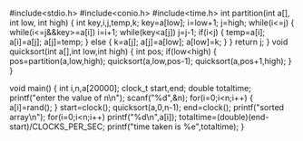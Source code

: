 #include<stdio.h>
#include<conio.h>
#include<time.h>
int partition(int a[], int low, int high)
{
int key,i,j,temp,k;
key=a[low];
i=low+1;
j=high;
while(i<=j)
{
while(i<=j&&key>=a[i])
i=i+1;
while(key<a[j])
j=j-1;
if(i<j)
{
temp=a[i];
a[i]=a[j];
a[j]=temp;
}
else
{
k=a[j];
a[j]=a[low];
a[low]=k;
}
}
return j;
}
void quicksort(int a[],int low,int high)
{
int pos;
if(low<high)
{
pos=partition(a,low,high);
quicksort(a,low,pos-1);
quicksort(a,pos+1,high);
}
}

void main()
{
int i,n,a[20000];
clock_t start,end;
double totaltime;
printf("enter the value of n\n");
scanf("%d",&n);
for(i=0;i<n;i++)
{
a[i]=rand();
}
start=clock();
quicksort(a,0,n-1);
end=clock();
printf("sorted array\n");
for(i=0;i<n;i++)
printf("%d\n",a[i]);
totaltime=(double)(end-start)/CLOCKS_PER_SEC;
printf("time taken is %e",totaltime);
}
